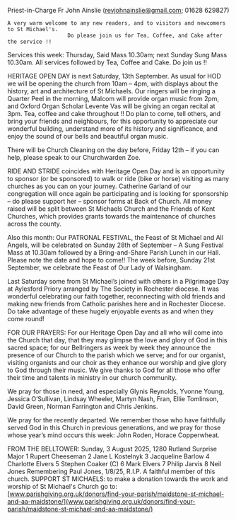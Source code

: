 
Priest-in-Charge Fr John Ainslie ([revjohnainslie@gmail.com](mailto:revjohnainslie@gmail.com); 01628 629827)

    A very warm welcome to any new readers, and to visitors and newcomers to St Michael's.
                       Do please join us for Tea, Coffee, and Cake after the service !!

Services this week: Thursday, Said Mass 10.30am; next Sunday Sung Mass 10.30am. All services followed by Tea,
Coffee and Cake. Do join us !!

HERITAGE OPEN DAY is next Saturday, 13th September. As usual for HOD we will be opening the church from
10am – 4pm, with displays about the history, art and architecture of St Michaels. Our ringers will be ringing a
Quarter Peel in the morning, Malcom will provide organ music from 2pm, and Oxford Organ Scholar Levente
Vas will be giving an organ recital at 3pm. Tea, coffee and cake throughout !! Do plan to come, tell others, and
bring your friends and neighbours, for this opportunity to appreciate our wonderful building, understand more of its
history and significance, and enjoy the sound of our bells and beautiful organ music.

There will be Church Cleaning on the day before, Friday 12th – if you can help, please speak to our Churchwarden
Zoe.

RIDE AND STRIDE coincides with Heritage Open Day and is an opportunity to sponsor (or be sponsored) to walk
or ride (bike or horse) visiting as many churches as you can on your journey. Catherine Garland of our congregation
will once again be participating and is looking for sponsorship – do please support her – sponsor forms at Back of
Church. All money raised will be split between St Michaels Church and the Friends of Kent Churches, which provides
grants towards the maintenance of churches across the county.

Also this month: Our PATRONAL FESTIVAL, the Feast of St Michael and All Angels, will be celebrated on
Sunday 28th of September – A Sung Festival Mass at 10.30am followed by a Bring-and-Share Parish Lunch in
our Hall. Please note the date and hope to come!! The week before, Sunday 21st September, we celebrate the Feast
of Our Lady of Walsingham.

Last Saturday some from St Michael’s joined with others in a Pilgrimage Day at Aylesford Priory arranged by The
Society in Rochester diocese. It was wonderful celebrating our faith together, reconnecting with old friends and
making new friends from Catholic parishes here and in Rochester Diocese. Do take advantage of these hugely
enjoyable events as and when they come round!

FOR OUR PRAYERS: For our Heritage Open Day and all who will come into the Church that day, that they may
glimpse the love and glory of God in this sacred space; for our Bellringers as week by week they announce the
presence of our Church to the parish which we serve; and for our organist, visiting organists and our choir as they
enhance our worship and give glory to God through their music. We give thanks to God for all those who offer their
time and talents in ministry in our church community.

We pray for those in need, and especially Glynis Reynolds, Yvonne Young, Jessica O’Sullivan, Lindsay Wheeler,
Martyn Nash, Fran, Ellie Tomlinson, David Green, Norman Farrington and Chris Jenkins.

We pray for the recently departed. We remember those who have faithfully served God in this Church in previous
generations, and we pray for those whose year’s mind occurs this week: John Roden, Horace Copperwheat.

FROM THE BELLTOWER: Sunday, 3 August 2025, 1280 Rutland Surprise Major 1 Rupert Cheeseman 2 Jane L
Kostelnyk 3 Jacqueline Barlow 4 Charlotte Elvers 5 Stephen Coaker (C) 6 Mark Elvers 7 Philip Jarvis 8 Neil Jones
Remembering Paul Jones, 1/8/25, R.I.P. A faithful member of this church.
SUPPORT ST MICHAELS: to make a donation towards the work and worship of St Michael's Church go to:
[www.parishgiving.org.uk/donors/find-your-parish/maidstone-st-michael-and-aa-maidstone/](www.parishgiving.org.uk/donors/find-your-parish/maidstone-st-michael-and-aa-maidstone/)
